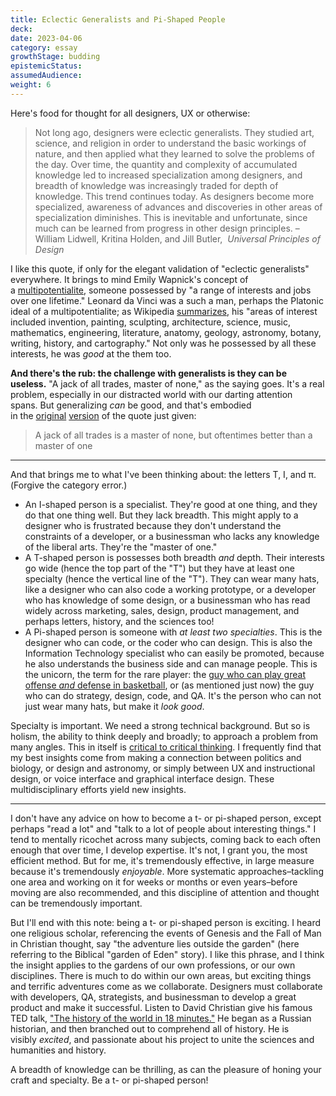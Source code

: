 ```yaml
---
title: Eclectic Generalists and Pi-Shaped People
deck: 
date: 2023-04-06
category: essay
growthStage: budding
epistemicStatus: 
assumedAudience: 
weight: 6
---
```


Here's food for thought for all designers, UX or otherwise:

> Not long ago, designers were eclectic generalists. They studied art, science, and religion in order to understand the basic workings of nature, and then applied what they learned to solve the problems of the day. Over time, the quantity and complexity of accumulated knowledge led to increased specialization among designers, and breadth of knowledge was increasingly traded for depth of knowledge. This trend continues today. As designers become more specialized, awareness of advances and discoveries in other areas of specialization diminishes. This is inevitable and unfortunate, since much can be learned from progress in other design principles. –William Lidwell, Kritina Holden, and Jill Butler,  _Universal Principles of Design_

I like this quote, if only for the elegant validation of "eclectic generalists" everywhere. It brings to mind Emily Wapnick's concept of a [multipotentialite](http://multipotentialites/), someone possessed by "a range of interests and jobs over one lifetime." Leonard da Vinci was a such a man, perhaps the Platonic ideal of a multipotentialite; as Wikipedia [summarizes](https://en.wikipedia.org/wiki/Leonardo_da_Vinci), his "areas of interest included invention, painting, sculpting, architecture, science, music, mathematics, engineering, literature, anatomy, geology, astronomy, botany, writing, history, and cartography." Not only was he possessed by all these interests, he was _good_ at the them too.

**And there's the rub: the challenge with generalists is they can be useless.** "A jack of all trades, master of none," as the saying goes. It's a real problem, especially in our distracted world with our darting attention spans. But generalizing _can_ be good, and that's embodied in the [original](https://en.wikipedia.org/wiki/Jack_of_all_trades,_master_of_none) [version](https://www.phrases.org.uk/meanings/jack-of-all-trades.html) of the quote just given:

> A jack of all trades is a master of none, but oftentimes better than a master of one

---

And that brings me to what I've been thinking about: the letters T, I, and π. (Forgive the category error.)

-   An I-shaped person is a specialist. They're good at one thing, and they do that one thing well. But they lack breadth. This might apply to a designer who is frustrated because they don't understand the constraints of a developer, or a businessman who lacks any knowledge of the liberal arts. They're the "master of one."
-   A T-shaped person is possesses both breadth _and_ depth. Their interests go wide (hence the top part of the "T") but they have at least one specialty (hence the vertical line of the "T"). They can wear many hats, like a designer who can also code a working prototype, or a developer who has knowledge of some design, or a businessman who has read widely across marketing, sales, design, product management, and perhaps letters, history, and the sciences too!
-   A Pi-shaped person is someone with _at least two specialties_. This is the designer who can code, or the coder who can design. This is also the Information Technology specialist who can easily be promoted, because he also understands the business side and can manage people. This is the unicorn, the term for the rare player: the [guy who can play great offense _and_ defense in basketball](https://ftw.usatoday.com/2017/12/kristaps-porzingis-kevin-durant-unicorn), or (as mentioned just now) the guy who can do strategy, design, code, and QA. It's the person who can not just wear many hats, but make it _look good_.

Specialty is important. We need a strong technical background. But so is holism, the ability to think deeply and broadly; to approach a problem from many angles. This in itself is [critical to critical thinking](http://louisville.edu/ideastoaction/about/criticalthinking/framework). I frequently find that my best insights come from making a connection between politics and biology, or design and astronomy, or simply between UX and instructional design, or voice interface and graphical interface design. These multidisciplinary efforts yield new insights.

---

I don't have any advice on how to become a t- or pi-shaped person, except perhaps "read a lot" and "talk to a lot of people about interesting things." I tend to mentally ricochet across many subjects, coming back to each often enough that over time, I develop expertise. It's not, I grant you, the most efficient method. But for me, it's tremendously effective, in large measure because it's tremendously _enjoyable_. More systematic approaches–tackling one area and working on it for weeks or months or even years–before moving are also recommended, and this discipline of attention and thought can be tremendously important.

But I'll end with this note: being a t- or pi-shaped person is exciting. I heard one religious scholar, referencing the events of Genesis and the Fall of Man in Christian thought, say "the adventure lies outside the garden" (here referring to the Biblical "garden of Eden" story). I like this phrase, and I think the insight applies to the gardens of our own professions, or our own disciplines. There is much to do within our own areas, but exciting things and terrific adventures come as we collaborate. Designers must collaborate with developers, QA, strategists, and businessman to develop a great product and make it successful. Listen to David Christian give his famous TED talk, ["The history of the world in 18 minutes."](https://www.youtube.com/watch?v=yqc9zX04DXs) He began as a Russian historian, and then branched out to comprehend all of history. He is visibly _excited_, and passionate about his project to unite the sciences and humanities and history.

A breadth of knowledge can be thrilling, as can the pleasure of honing your craft and specialty. Be a t- or pi-shaped person!